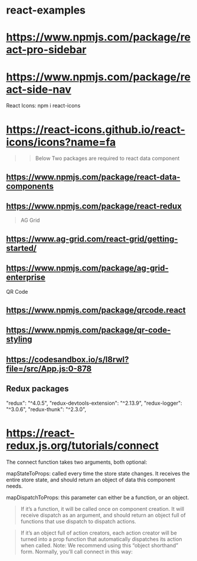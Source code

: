 # react-examples

# https://www.npmjs.com/package/react-pro-sidebar

# https://www.npmjs.com/package/react-side-nav

React Icons: npm i react-icons

# https://react-icons.github.io/react-icons/icons?name=fa

> > Below Two packages are required to react data component

## https://www.npmjs.com/package/react-data-components

## https://www.npmjs.com/package/react-redux

> AG Grid

## https://www.ag-grid.com/react-grid/getting-started/

## https://www.npmjs.com/package/ag-grid-enterprise

QR Code

## https://www.npmjs.com/package/qrcode.react

## https://www.npmjs.com/package/qr-code-styling

## https://codesandbox.io/s/l8rwl?file=/src/App.js:0-878

## Redux packages

 "redux": "^4.0.5",
    "redux-devtools-extension": "^2.13.9",
    "redux-logger": "^3.0.6",
    "redux-thunk": "^2.3.0",


# https://react-redux.js.org/tutorials/connect
The connect function takes two arguments, both optional:

mapStateToProps: called every time the store state changes. It receives the entire store state, and should return an object of data this component needs.

mapDispatchToProps: this parameter can either be a function, or an object.

> If it’s a function, it will be called once on component creation. It will receive dispatch as an argument, and should return an object full of functions that use dispatch to dispatch actions.

> If it’s an object full of action creators, each action creator will be turned into a prop function that automatically dispatches its action when called. Note: We recommend using this “object shorthand” form.
Normally, you’ll call connect in this way:

